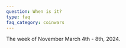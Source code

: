 ```yaml
---
question: When is it?
type: faq
faq_category: coinwars
---
```

The week of November March 4th - 8th, 2024.